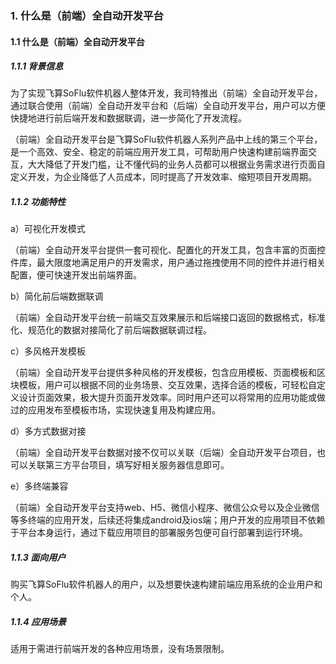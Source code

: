 ### 1. 什么是（前端）全自动开发平台

#### 1.1 什么是（前端）全自动开发平台

##### 1.1.1 背景信息

为了实现飞算SoFlu软件机器人整体开发，我司特推出（前端）全自动开发平台，通过联合使用（前端）全自动开发平台和（后端）全自动开发平台，用户可以方便快捷地进行前后端开发和数据联调，进一步简化了开发流程。

（前端）全自动开发平台是飞算SoFlu软件机器人系列产品中上线的第三个平台，是一个高效、安全、稳定的前端应用开发工具，可帮助用户快速构建前端界面交互，大大降低了开发门槛，让不懂代码的业务人员都可以根据业务需求进行页面自定义开发，为企业降低了人员成本，同时提高了开发效率、缩短项目开发周期。

##### 1.1.2 功能特性

a）可视化开发模式

（前端）全自动开发平台提供一套可视化、配置化的开发工具，包含丰富的页面控件库，最大限度地满足用户的开发需求，用户通过拖拽使用不同的控件并进行相关配置，便可快速开发出前端界面。

b）简化前后端数据联调

（前端）全自动开发平台统一前端交互效果展示和后端接口返回的数据格式，标准化、规范化的数据对接简化了前后端数据联调过程。

c）多风格开发模板

（前端）全自动开发平台提供多种风格的开发模板，包含应用模板、页面模板和区块模板，用户可以根据不同的业务场景、交互效果，选择合适的模板，可轻松自定义设计页面效果，极大提升页面开发效率。同时用户还可以将常用的应用功能或做过的应用发布至模板市场，实现快速复用及构建应用。

d）多方式数据对接

（前端）全自动开发平台数据对接不仅可以关联（后端）全自动开发平台项目，也可以关联第三方平台项目，填写好相关服务器信息即可。

e）多终端兼容

（前端）全自动开发平台支持web、H5、微信小程序、微信公众号以及企业微信等多终端的应用开发，后续还将集成android及ios端；用户开发的应用项目不依赖于平台本身运行，通过下载应用项目的部署服务包便可自行部署到运行环境。

##### 1.1.3 面向用户

购买飞算SoFlu软件机器人的用户，以及想要快速构建前端应用系统的企业用户和个人。

##### 1.1.4 应用场景

适用于需进行前端开发的各种应用场景，没有场景限制。
